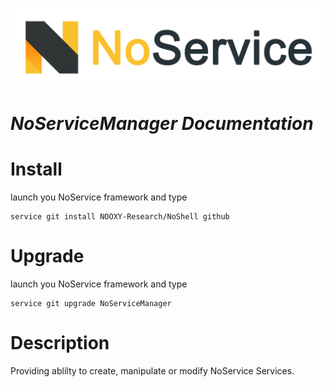 ![](https://raw.githubusercontent.com/NOOXY-inc/Art-Collection/master/NoService/NoService.png)
# ***NoServiceManager Documentation***

# Install
launch you NoService framework and type
```
service git install NOOXY-Research/NoShell github
```

# Upgrade
launch you NoService framework and type
```
service git upgrade NoServiceManager
```

# Description
Providing ablilty to create, manipulate or modify NoService Services.
